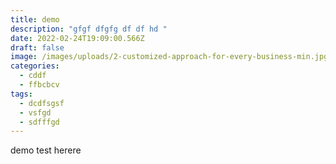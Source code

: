```yaml
---
title: demo
description: "gfgf dfgfg df df hd "
date: 2022-02-24T19:09:00.566Z
draft: false
image: /images/uploads/2-customized-approach-for-every-business-min.jpg
categories:
  - cddf
  - ffbcbcv
tags:
  - dcdfsgsf
  - vsfgd
  - sdfffgd
---
```

demo test herere